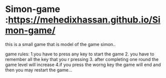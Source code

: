 # Simon-game :https://mehedixhassan.github.io/Simon-game/

this is a small game that is model of the game simon..

game rules:
1.you have to press any key to start the game
2. you have to remember all the key that you r pressing
3. after completing one round the game level will increase
4.if you press the worng key the game will end and then you may restart the game...
